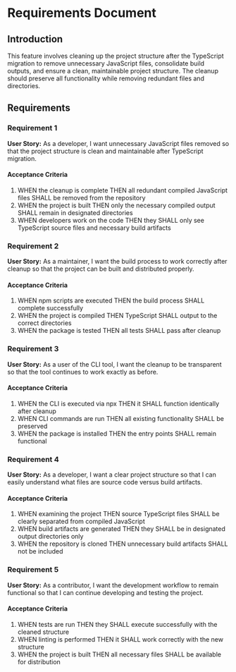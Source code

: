 # Requirements Document

## Introduction

This feature involves cleaning up the project structure after the TypeScript migration to remove unnecessary JavaScript files, consolidate build outputs, and ensure a clean, maintainable project structure. The cleanup should preserve all functionality while removing redundant files and directories.

## Requirements

### Requirement 1

**User Story:** As a developer, I want unnecessary JavaScript files removed so that the project structure is clean and maintainable after TypeScript migration.

#### Acceptance Criteria

1. WHEN the cleanup is complete THEN all redundant compiled JavaScript files SHALL be removed from the repository
2. WHEN the project is built THEN only the necessary compiled output SHALL remain in designated directories
3. WHEN developers work on the code THEN they SHALL only see TypeScript source files and necessary build artifacts

### Requirement 2

**User Story:** As a maintainer, I want the build process to work correctly after cleanup so that the project can be built and distributed properly.

#### Acceptance Criteria

1. WHEN npm scripts are executed THEN the build process SHALL complete successfully
2. WHEN the project is compiled THEN TypeScript SHALL output to the correct directories
3. WHEN the package is tested THEN all tests SHALL pass after cleanup

### Requirement 3

**User Story:** As a user of the CLI tool, I want the cleanup to be transparent so that the tool continues to work exactly as before.

#### Acceptance Criteria

1. WHEN the CLI is executed via npx THEN it SHALL function identically after cleanup
2. WHEN CLI commands are run THEN all existing functionality SHALL be preserved
3. WHEN the package is installed THEN the entry points SHALL remain functional

### Requirement 4

**User Story:** As a developer, I want a clear project structure so that I can easily understand what files are source code versus build artifacts.

#### Acceptance Criteria

1. WHEN examining the project THEN source TypeScript files SHALL be clearly separated from compiled JavaScript
2. WHEN build artifacts are generated THEN they SHALL be in designated output directories only
3. WHEN the repository is cloned THEN unnecessary build artifacts SHALL not be included

### Requirement 5

**User Story:** As a contributor, I want the development workflow to remain functional so that I can continue developing and testing the project.

#### Acceptance Criteria

1. WHEN tests are run THEN they SHALL execute successfully with the cleaned structure
2. WHEN linting is performed THEN it SHALL work correctly with the new structure
3. WHEN the project is built THEN all necessary files SHALL be available for distribution